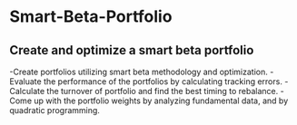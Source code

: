 # Smart-Beta-Portfolio
## Create and optimize a smart beta portfolio
-Create portfolios utilizing smart beta methodology and optimization. 
-Evaluate the performance of the portfolios by calculating tracking errors. 
-Calculate the turnover of portfolio and find the best timing to rebalance. 
-Come up with the portfolio weights by analyzing fundamental data, and by quadratic programming.
